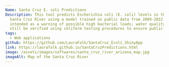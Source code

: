 ```yaml
---
Name: Santa Cruz E. coli Predictions
Description: This tool predicts Escherichia coli (E. coli) levels in the Upper
  Santa Cruz River using a model trained on public data from 2009-2022. It is
  intended as a warning of possible high bacterial loads; water quality must
  still be verified using coliform testing procedures to ensure public safety.
tags:
  - Web applications
github: https://github.com/LauraFalk/SantaCruz_Ecoli_ShinyApp
link: https://laurafalk.github.io/SantaCruzPredictions.html
image: /assets/images/softwares/santa_cruz_river_arizona_map.jpg
imageAlt: Map of the Santa Cruz River
---
```

